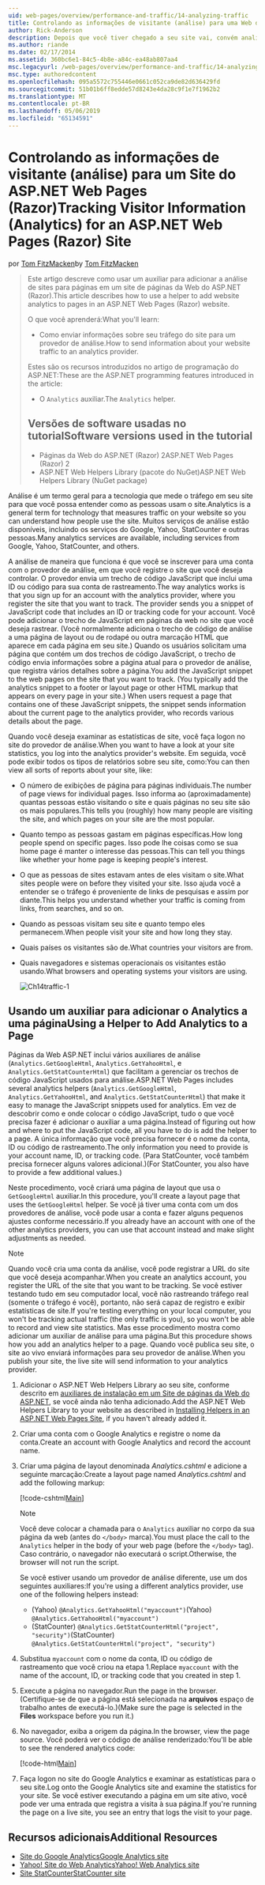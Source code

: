 ```yaml
---
uid: web-pages/overview/performance-and-traffic/14-analyzing-traffic
title: Controlando as informações de visitante (análise) para uma Web do ASP.NET (Razor) sites de páginas para | Microsoft Docs
author: Rick-Anderson
description: Depois que você tiver chegado a seu site vai, convém analisar o tráfego do site.
ms.author: riande
ms.date: 02/17/2014
ms.assetid: 360bc6e1-84c5-4b8e-a84c-ea48ab807aa4
msc.legacyurl: /web-pages/overview/performance-and-traffic/14-analyzing-traffic
msc.type: authoredcontent
ms.openlocfilehash: 095a5572c755446e0661c052ca9de82d636429fd
ms.sourcegitcommit: 51b01b6ff8edde57d8243e4da28c9f1e7f1962b2
ms.translationtype: MT
ms.contentlocale: pt-BR
ms.lasthandoff: 05/06/2019
ms.locfileid: "65134591"
---
```

# <a name="tracking-visitor-information-analytics-for-an-aspnet-web-pages-razor-site"></a><span data-ttu-id="7d1ca-103">Controlando as informações de visitante (análise) para um Site do ASP.NET Web Pages (Razor)</span><span class="sxs-lookup"><span data-stu-id="7d1ca-103">Tracking Visitor Information (Analytics) for an ASP.NET Web Pages (Razor) Site</span></span>

<span data-ttu-id="7d1ca-104">por [Tom FitzMacken](https://github.com/tfitzmac)</span><span class="sxs-lookup"><span data-stu-id="7d1ca-104">by [Tom FitzMacken](https://github.com/tfitzmac)</span></span>

> <span data-ttu-id="7d1ca-105">Este artigo descreve como usar um auxiliar para adicionar a análise de sites para páginas em um site de páginas da Web do ASP.NET (Razor).</span><span class="sxs-lookup"><span data-stu-id="7d1ca-105">This article describes how to use a helper to add website analytics to pages in an ASP.NET Web Pages (Razor) website.</span></span>
> 
> <span data-ttu-id="7d1ca-106">O que você aprenderá:</span><span class="sxs-lookup"><span data-stu-id="7d1ca-106">What you'll learn:</span></span>
> 
> - <span data-ttu-id="7d1ca-107">Como enviar informações sobre seu tráfego do site para um provedor de análise.</span><span class="sxs-lookup"><span data-stu-id="7d1ca-107">How to send information about your website traffic to an analytics provider.</span></span>
> 
> <span data-ttu-id="7d1ca-108">Estes são os recursos introduzidos no artigo de programação do ASP.NET:</span><span class="sxs-lookup"><span data-stu-id="7d1ca-108">These are the ASP.NET programming features introduced in the article:</span></span>
> 
> - <span data-ttu-id="7d1ca-109">O `Analytics` auxiliar.</span><span class="sxs-lookup"><span data-stu-id="7d1ca-109">The `Analytics` helper.</span></span>
>   
> 
> ## <a name="software-versions-used-in-the-tutorial"></a><span data-ttu-id="7d1ca-110">Versões de software usadas no tutorial</span><span class="sxs-lookup"><span data-stu-id="7d1ca-110">Software versions used in the tutorial</span></span>
> 
> 
> - <span data-ttu-id="7d1ca-111">Páginas da Web do ASP.NET (Razor) 2</span><span class="sxs-lookup"><span data-stu-id="7d1ca-111">ASP.NET Web Pages (Razor) 2</span></span>
> - <span data-ttu-id="7d1ca-112">ASP.NET Web Helpers Library (pacote do NuGet)</span><span class="sxs-lookup"><span data-stu-id="7d1ca-112">ASP.NET Web Helpers Library (NuGet package)</span></span>

<span data-ttu-id="7d1ca-113">Análise é um termo geral para a tecnologia que mede o tráfego em seu site para que você possa entender como as pessoas usam o site.</span><span class="sxs-lookup"><span data-stu-id="7d1ca-113">Analytics is a general term for technology that measures traffic on your website so you can understand how people use the site.</span></span> <span data-ttu-id="7d1ca-114">Muitos serviços de análise estão disponíveis, incluindo os serviços do Google, Yahoo, StatCounter e outras pessoas.</span><span class="sxs-lookup"><span data-stu-id="7d1ca-114">Many analytics services are available, including services from Google, Yahoo, StatCounter, and others.</span></span>

<span data-ttu-id="7d1ca-115">A análise de maneira que funciona é que você se inscrever para uma conta com o provedor de análise, em que você registre o site que você deseja controlar. O provedor envia um trecho de código JavaScript que inclui uma ID ou código para sua conta de rastreamento.</span><span class="sxs-lookup"><span data-stu-id="7d1ca-115">The way analytics works is that you sign up for an account with the analytics provider, where you register the site that you want to track. The provider sends you a snippet of JavaScript code that includes an ID or tracking code for your account.</span></span> <span data-ttu-id="7d1ca-116">Você pode adicionar o trecho de JavaScript em páginas da web no site que você deseja rastrear. (Você normalmente adiciona o trecho de código de análise a uma página de layout ou de rodapé ou outra marcação HTML que aparece em cada página em seu site.) Quando os usuários solicitam uma página que contém um dos trechos de código JavaScript, o trecho de código envia informações sobre a página atual para o provedor de análise, que registra vários detalhes sobre a página.</span><span class="sxs-lookup"><span data-stu-id="7d1ca-116">You add the JavaScript snippet to the web pages on the site that you want to track. (You typically add the analytics snippet to a footer or layout page or other HTML markup that appears on every page in your site.) When users request a page that contains one of these JavaScript snippets, the snippet sends information about the current page to the analytics provider, who records various details about the page.</span></span>

<span data-ttu-id="7d1ca-117">Quando você deseja examinar as estatísticas de site, você faça logon no site do provedor de análise.</span><span class="sxs-lookup"><span data-stu-id="7d1ca-117">When you want to have a look at your site statistics, you log into the analytics provider's website.</span></span> <span data-ttu-id="7d1ca-118">Em seguida, você pode exibir todos os tipos de relatórios sobre seu site, como:</span><span class="sxs-lookup"><span data-stu-id="7d1ca-118">You can then view all sorts of reports about your site, like:</span></span>

- <span data-ttu-id="7d1ca-119">O número de exibições de página para páginas individuais.</span><span class="sxs-lookup"><span data-stu-id="7d1ca-119">The number of page views for individual pages.</span></span> <span data-ttu-id="7d1ca-120">Isso informa ao (aproximadamente) quantas pessoas estão visitando o site e quais páginas no seu site são os mais populares.</span><span class="sxs-lookup"><span data-stu-id="7d1ca-120">This tells you (roughly) how many people are visiting the site, and which pages on your site are the most popular.</span></span>
- <span data-ttu-id="7d1ca-121">Quanto tempo as pessoas gastam em páginas específicas.</span><span class="sxs-lookup"><span data-stu-id="7d1ca-121">How long people spend on specific pages.</span></span> <span data-ttu-id="7d1ca-122">Isso pode lhe coisas como se sua home page é manter o interesse das pessoas.</span><span class="sxs-lookup"><span data-stu-id="7d1ca-122">This can tell you things like whether your home page is keeping people's interest.</span></span>
- <span data-ttu-id="7d1ca-123">O que as pessoas de sites estavam antes de eles visitam o site.</span><span class="sxs-lookup"><span data-stu-id="7d1ca-123">What sites people were on before they visited your site.</span></span> <span data-ttu-id="7d1ca-124">Isso ajuda você a entender se o tráfego é proveniente de links de pesquisas e assim por diante.</span><span class="sxs-lookup"><span data-stu-id="7d1ca-124">This helps you understand whether your traffic is coming from links, from searches, and so on.</span></span>
- <span data-ttu-id="7d1ca-125">Quando as pessoas visitam seu site e quanto tempo eles permanecem.</span><span class="sxs-lookup"><span data-stu-id="7d1ca-125">When people visit your site and how long they stay.</span></span>
- <span data-ttu-id="7d1ca-126">Quais países os visitantes são de.</span><span class="sxs-lookup"><span data-stu-id="7d1ca-126">What countries your visitors are from.</span></span>
- <span data-ttu-id="7d1ca-127">Quais navegadores e sistemas operacionais os visitantes estão usando.</span><span class="sxs-lookup"><span data-stu-id="7d1ca-127">What browsers and operating systems your visitors are using.</span></span>

    ![Ch14traffic-1](14-analyzing-traffic/_static/image1.jpg)

## <a name="using-a-helper-to-add-analytics-to-a-page"></a><span data-ttu-id="7d1ca-129">Usando um auxiliar para adicionar o Analytics a uma página</span><span class="sxs-lookup"><span data-stu-id="7d1ca-129">Using a Helper to Add Analytics to a Page</span></span>

<span data-ttu-id="7d1ca-130">Páginas da Web ASP.NET inclui vários auxiliares de análise (`Analytics.GetGoogleHtml`, `Analytics.GetYahooHtml`, e `Analytics.GetStatCounterHtml`) que facilitam a gerenciar os trechos de código JavaScript usados para análise.</span><span class="sxs-lookup"><span data-stu-id="7d1ca-130">ASP.NET Web Pages includes several analytics helpers (`Analytics.GetGoogleHtml`, `Analytics.GetYahooHtml`, and `Analytics.GetStatCounterHtml`) that make it easy to manage the JavaScript snippets used for analytics.</span></span> <span data-ttu-id="7d1ca-131">Em vez de descobrir como e onde colocar o código JavaScript, tudo o que você precisa fazer é adicionar o auxiliar a uma página.</span><span class="sxs-lookup"><span data-stu-id="7d1ca-131">Instead of figuring out how and where to put the JavaScript code, all you have to do is add the helper to a page.</span></span> <span data-ttu-id="7d1ca-132">A única informação que você precisa fornecer é o nome da conta, ID ou código de rastreamento.</span><span class="sxs-lookup"><span data-stu-id="7d1ca-132">The only information you need to provide is your account name, ID, or tracking code.</span></span> <span data-ttu-id="7d1ca-133">(Para StatCounter, você também precisa fornecer alguns valores adicional.)</span><span class="sxs-lookup"><span data-stu-id="7d1ca-133">(For StatCounter, you also have to provide a few additional values.)</span></span>

<span data-ttu-id="7d1ca-134">Neste procedimento, você criará uma página de layout que usa o `GetGoogleHtml` auxiliar.</span><span class="sxs-lookup"><span data-stu-id="7d1ca-134">In this procedure, you'll create a layout page that uses the `GetGoogleHtml` helper.</span></span> <span data-ttu-id="7d1ca-135">Se você já tiver uma conta com um dos provedores de análise, você pode usar a conta e fazer alguns pequenos ajustes conforme necessário.</span><span class="sxs-lookup"><span data-stu-id="7d1ca-135">If you already have an account with one of the other analytics providers, you can use that account instead and make slight adjustments as needed.</span></span>

> [!NOTE]
> <span data-ttu-id="7d1ca-136">Quando você cria uma conta da análise, você pode registrar a URL do site que você deseja acompanhar.</span><span class="sxs-lookup"><span data-stu-id="7d1ca-136">When you create an analytics account, you register the URL of the site that you want to be tracking.</span></span> <span data-ttu-id="7d1ca-137">Se você estiver testando tudo em seu computador local, você não rastreando tráfego real (somente o tráfego é você), portanto, não será capaz de registro e exibir estatísticas de site.</span><span class="sxs-lookup"><span data-stu-id="7d1ca-137">If you're testing everything on your local computer, you won't be tracking actual traffic (the only traffic is you), so you won't be able to record and view site statistics.</span></span> <span data-ttu-id="7d1ca-138">Mas esse procedimento mostra como adicionar um auxiliar de análise para uma página.</span><span class="sxs-lookup"><span data-stu-id="7d1ca-138">But this procedure shows how you add an analytics helper to a page.</span></span> <span data-ttu-id="7d1ca-139">Quando você publica seu site, o site ao vivo enviará informações para seu provedor de análise.</span><span class="sxs-lookup"><span data-stu-id="7d1ca-139">When you publish your site, the live site will send information to your analytics provider.</span></span>

1. <span data-ttu-id="7d1ca-140">Adicionar o ASP.NET Web Helpers Library ao seu site, conforme descrito em [auxiliares de instalação em um Site de páginas da Web do ASP.NET](https://go.microsoft.com/fwlink/?LinkId=252372), se você ainda não tenha adicionado.</span><span class="sxs-lookup"><span data-stu-id="7d1ca-140">Add the ASP.NET Web Helpers Library to your website as described in [Installing Helpers in an ASP.NET Web Pages Site](https://go.microsoft.com/fwlink/?LinkId=252372), if you haven't already added it.</span></span>
2. <span data-ttu-id="7d1ca-141">Criar uma conta com o Google Analytics e registre o nome da conta.</span><span class="sxs-lookup"><span data-stu-id="7d1ca-141">Create an account with Google Analytics and record the account name.</span></span>
3. <span data-ttu-id="7d1ca-142">Criar uma página de layout denominada *Analytics.cshtml* e adicione a seguinte marcação:</span><span class="sxs-lookup"><span data-stu-id="7d1ca-142">Create a layout page named *Analytics.cshtml* and add the following markup:</span></span>

    [!code-cshtml[Main](14-analyzing-traffic/samples/sample1.cshtml)]

    > [!NOTE]
    > <span data-ttu-id="7d1ca-143">Você deve colocar a chamada para o `Analytics` auxiliar no corpo da sua página da web (antes do `</body>` marca).</span><span class="sxs-lookup"><span data-stu-id="7d1ca-143">You must place the call to the `Analytics` helper in the body of your web page (before the `</body>` tag).</span></span> <span data-ttu-id="7d1ca-144">Caso contrário, o navegador não executará o script.</span><span class="sxs-lookup"><span data-stu-id="7d1ca-144">Otherwise, the browser will not run the script.</span></span>

    <span data-ttu-id="7d1ca-145">Se você estiver usando um provedor de análise diferente, use um dos seguintes auxiliares:</span><span class="sxs-lookup"><span data-stu-id="7d1ca-145">If you're using a different analytics provider, use one of the following helpers instead:</span></span>

    - <span data-ttu-id="7d1ca-146">(Yahoo) `@Analytics.GetYahooHtml("myaccount")`</span><span class="sxs-lookup"><span data-stu-id="7d1ca-146">(Yahoo) `@Analytics.GetYahooHtml("myaccount")`</span></span>
    - <span data-ttu-id="7d1ca-147">(StatCounter) `@Analytics.GetStatCounterHtml("project", "security")`</span><span class="sxs-lookup"><span data-stu-id="7d1ca-147">(StatCounter) `@Analytics.GetStatCounterHtml("project", "security")`</span></span>
4. <span data-ttu-id="7d1ca-148">Substitua `myaccount` com o nome da conta, ID ou código de rastreamento que você criou na etapa 1.</span><span class="sxs-lookup"><span data-stu-id="7d1ca-148">Replace `myaccount` with the name of the account, ID, or tracking code that you created in step 1.</span></span>
5. <span data-ttu-id="7d1ca-149">Execute a página no navegador.</span><span class="sxs-lookup"><span data-stu-id="7d1ca-149">Run the page in the browser.</span></span> <span data-ttu-id="7d1ca-150">(Certifique-se de que a página está selecionada na **arquivos** espaço de trabalho antes de executá-lo.)</span><span class="sxs-lookup"><span data-stu-id="7d1ca-150">(Make sure the page is selected in the **Files** workspace before you run it.)</span></span>
6. <span data-ttu-id="7d1ca-151">No navegador, exiba a origem da página.</span><span class="sxs-lookup"><span data-stu-id="7d1ca-151">In the browser, view the page source.</span></span> <span data-ttu-id="7d1ca-152">Você poderá ver o código de análise renderizado:</span><span class="sxs-lookup"><span data-stu-id="7d1ca-152">You'll be able to see the rendered analytics code:</span></span>

    [!code-html[Main](14-analyzing-traffic/samples/sample2.html)]
7. <span data-ttu-id="7d1ca-153">Faça logon no site do Google Analytics e examinar as estatísticas para o seu site.</span><span class="sxs-lookup"><span data-stu-id="7d1ca-153">Log onto the Google Analytics site and examine the statistics for your site.</span></span> <span data-ttu-id="7d1ca-154">Se você estiver executando a página em um site ativo, você pode ver uma entrada que registra a visita à sua página.</span><span class="sxs-lookup"><span data-stu-id="7d1ca-154">If you're running the page on a live site, you see an entry that logs the visit to your page.</span></span>

<a id="Additional_Resources"></a>
## <a name="additional-resources"></a><span data-ttu-id="7d1ca-155">Recursos adicionais</span><span class="sxs-lookup"><span data-stu-id="7d1ca-155">Additional Resources</span></span>

- [<span data-ttu-id="7d1ca-156">Site do Google Analytics</span><span class="sxs-lookup"><span data-stu-id="7d1ca-156">Google Analytics site</span></span>](https://www.google.com/analytics/)
- [<span data-ttu-id="7d1ca-157">Yahoo! Site do Web Analytics</span><span class="sxs-lookup"><span data-stu-id="7d1ca-157">Yahoo! Web Analytics site</span></span>](http://help.yahoo.com/l/us/yahoo/ywa/)
- [<span data-ttu-id="7d1ca-158">Site StatCounter</span><span class="sxs-lookup"><span data-stu-id="7d1ca-158">StatCounter site</span></span>](http://statcounter.com/)
